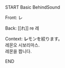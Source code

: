 START
Basic BehindSound

Front:
レ


Back:
[[れ]] re 레


Context:
**レ**モンを絞ります。  
레몬오 시보리마스.  
레몬을 짭니다.  

<!--ID: 1747095274418-->
END